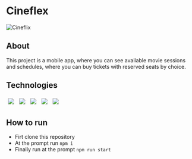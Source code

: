 # Cineflex

![Cineflix](https://user-images.githubusercontent.com/92904799/149541366-264fb3a3-566c-4035-bfc5-9cf3e5b42e1d.gif)

## About

This project is a mobile app, where you can see available movie sessions and schedules, where you can buy tickets with reserved seats by choice.

## Technologies

<div>
  <img style='margin: 5px;' src="https://img.shields.io/badge/javascript%20-%2320232a.svg?&style=for-the-badge&color=F7DF1E&logo=javascript&logoColor=000000" />
  <img style='margin: 5px;' src="https://img.shields.io/badge/CSS3%20-%2320232a.svg?&style=for-the-badge&color=1572B6&logo=CSS3&logoColor=ffffff"/>
  <img style='margin: 5px;' src="https://img.shields.io/badge/HTML5%20-%2320232a.svg?&style=for-the-badge&color=E34F26&logo=HTML5&logoColor=ffffff"/>
  <img style='margin: 5px;' src="https://img.shields.io/badge/react%20-%2320232a.svg?&style=for-the-badge&color=363636&logo=react&logoColor=q61DAFB"/>
  <img style='margin: 5px;' src="https://img.shields.io/badge/axios%20-%2320232a.svg?&style=for-the-badge&color=363636&logo=axios&logoColor=q61DAFB"/>
</div>


## How to run

- Firt clone this repository
- At the prompt run  ```npm i```
- Finally run at the prompt  ```npm run start```
